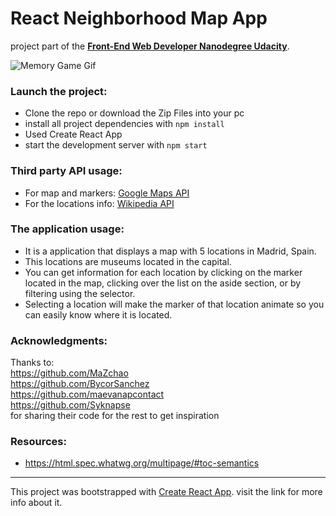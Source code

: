 # React Neighborhood Map App

project part of the [**Front-End Web Developer Nanodegree Udacity**](https://eu.udacity.com/course/front-end-web-developer-nanodegree--nd001).


![Memory Game Gif](https://user-images.githubusercontent.com/30567608/44284058-88c56c80-a260-11e8-96f8-4e09558f92e3.gif "gif of the map app")


### Launch the project:
* Clone the repo or download the Zip Files into your pc
* install all project dependencies with `npm install`
* Used Create React App
* start the development server with `npm start`

### Third party API usage:
* For map and markers: [Google Maps API](https://developers.google.com/maps/documentation/javascript/tutorial?hl=en_GB)
* For the locations info: [Wikipedia API](https://www.mediawiki.org/wiki/API:Query#Generators)

### The application usage:
* It is a application that displays a map with 5 locations in Madrid, Spain.
* This locations are museums located in the capital.
* You can get information for each location by clicking on the marker located in the map, clicking over the list on the aside section, or by filtering using the selector.
* Selecting a location will make the marker of that location animate so you can easily know where it is located.

### Acknowledgments:
Thanks to: <br/>
https://github.com/MaZchao<br/>
https://github.com/BycorSanchez<br/>
https://github.com/maevanapcontact<br/>
https://github.com/Syknapse<br/>
for sharing their code for the rest to get inspiration <br/>

### Resources:
* https://html.spec.whatwg.org/multipage/#toc-semantics

<hr>

This project was bootstrapped with [Create React App](https://github.com/facebookincubator/create-react-app).
visit the link for more info about it.

